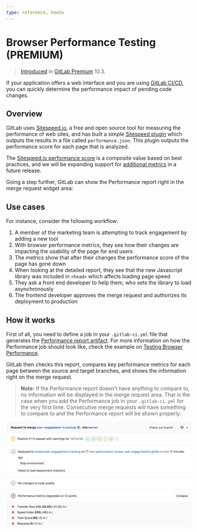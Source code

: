 ```yaml
---
type: reference, howto
---
```


# Browser Performance Testing **(PREMIUM)**

> [Introduced](https://gitlab.com/gitlab-org/gitlab-ee/merge_requests/3507)
in [GitLab Premium](https://about.gitlab.com/pricing/) 10.3.

If your application offers a web interface and you are using
[GitLab CI/CD](../../../ci/README.md), you can quickly determine the performance
impact of pending code changes.

## Overview

GitLab uses [Sitespeed.io](https://www.sitespeed.io), a free and open source
tool for measuring the performance of web sites, and has built a simple
[Sitespeed plugin](https://gitlab.com/gitlab-org/gl-performance)
which outputs the results in a file called `performance.json`. This plugin
outputs the performance score for each page that is analyzed.

The [Sitespeed.io performance score](https://examples.sitespeed.io/6.0/2017-11-23-23-43-35/help.html)
is a composite value based on best practices, and we will be expanding support
for [additional metrics](https://gitlab.com/gitlab-org/gitlab-ee/issues/4370)
in a future release.

Going a step further, GitLab can show the Performance report right
in the merge request widget area:

## Use cases

For instance, consider the following workflow:

1. A member of the marketing team is attempting to track engagement by adding a new tool
1. With browser performance metrics, they see how their changes are impacting the usability of the page for end users
1. The metrics show that after their changes the performance score of the page has gone down
1. When looking at the detailed report, they see that the new Javascript library was included in `<head>` which affects loading page speed
1. They ask a front end developer to help them, who sets the library to load asynchronously
1. The frontend developer approves the merge request and authorizes its deployment to production

## How it works

First of all, you need to define a job in your `.gitlab-ci.yml` file that generates the
[Performance report artifact](../../../ci/yaml/README.md#artifactsreportsperformance-premium).
For more information on how the Performance job should look like, check the
example on [Testing Browser Performance](../../../ci/examples/browser_performance.md).

GitLab then checks this report, compares key performance metrics for each page
between the source and target branches, and shows the information right on the merge request.

>**Note:**
If the Performance report doesn't have anything to compare to, no information
will be displayed in the merge request area. That is the case when you add the
Performance job in your `.gitlab-ci.yml` for the very first time.
Consecutive merge requests will have something to compare to and the Performance
report will be shown properly.

![Performance Widget](img/browser_performance_testing.png)

<!-- ## Troubleshooting

Include any troubleshooting steps that you can foresee. If you know beforehand what issues
one might have when setting this up, or when something is changed, or on upgrading, it's
important to describe those, too. Think of things that may go wrong and include them here.
This is important to minimize requests for support, and to avoid doc comments with
questions that you know someone might ask.

Each scenario can be a third-level heading, e.g. `### Getting error message X`.
If you have none to add when creating a doc, leave this section in place
but commented out to help encourage others to add to it in the future. -->
